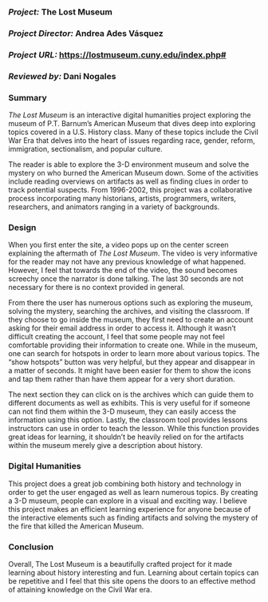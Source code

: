 ### _Project:_ The Lost Museum

### _Project Director:_ Andrea Ades Vásquez

### _Project URL:_ https://lostmuseum.cuny.edu/index.php#

### _Reviewed by:_ Dani Nogales

### Summary

_The Lost Museum_ is an interactive digital humanities project exploring the museum of P.T. Barnum’s American Museum that dives deep into exploring topics covered in a U.S. History class. Many of these topics include the Civil War Era that delves into the heart of issues regarding race, gender, reform, immigration, sectionalism, and popular culture. 

The reader is able to explore the 3-D environment museum and solve the mystery on who burned the American Museum down. Some of the activities include reading overviews on artifacts as well as finding clues in order to track potential suspects. From 1996-2002, this project was a collaborative process incorporating many historians, artists, programmers, writers, researchers, and animators ranging in a variety of backgrounds. 

### Design 

When you first enter the site, a video pops up on the center screen explaining the aftermath of _The Lost Museum_. The video is very informative for the reader may not have any previous knowledge of what happened. However, I feel that towards the end of the video, the sound becomes screechy once the narrator is done talking. The last 30 seconds are not necessary for there is no context provided in general. 

From there the user has numerous options such as exploring the museum, solving the mystery, searching the archives, and visiting the classroom. If they choose to go inside the museum, they first need to create an account asking for their email address in order to access it. Although it wasn’t difficult creating the account, I feel that some people may not feel comfortable providing their information to create one. While in the museum, one can search for hotspots in order to learn more about various topics. The “show hotspots” button was very helpful, but they appear and disappear in a matter of seconds. It might have been easier for them to show the icons and tap them rather than have them appear for a very short duration. 

The next section they can click on is the archives which can guide them to different documents as well as exhibits. This is very useful for if someone can not find them within the 3-D museum, they can easily access the information using this option. Lastly, the classroom tool provides lessons instructors can use in order to teach the lesson. While this function provides great ideas for learning, it shouldn’t be heavily relied on for the artifacts within the museum merely give a description about history.

### Digital Humanities

This project does a great job combining both history and technology in order to get the user engaged as well as learn numerous topics. By creating a 3-D museum, people can explore in a visual and exciting way. I believe this project makes an efficient learning experience for anyone because of the interactive elements such as finding artifacts and solving the mystery of the fire that killed the American Museum. 

### Conclusion

Overall, The Lost Museum is a beautifully crafted project for it made learning about history interesting and fun. Learning about certain topics can be repetitive and I feel that this site opens the doors to an effective method of attaining knowledge on the Civil War era. 



